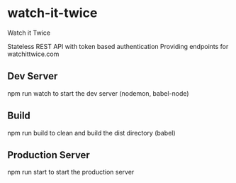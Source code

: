 # watch-it-twice
Watch it Twice

Stateless REST API with token based authentication
Providing endpoints for watchittwice.com

## Dev Server
npm run watch to start the dev server (nodemon, babel-node)

## Build
npm run build to clean and build the dist directory (babel)

## Production Server
npm run start to start the production server